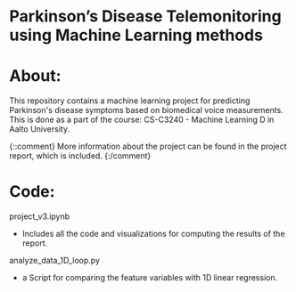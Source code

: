 # Parkinson’s Disease Telemonitoring using Machine Learning methods

# About:

This repository contains a machine learning project for predicting Parkinson's disease symptoms
based on biomedical voice measurements. This is done as a part of the course: CS-C3240 - Machine Learning D in Aalto University.

{::comment}
More information about the project can be found in the project report, which is included.
{:/comment}

# Code:

project_v3.ipynb
 - Includes all the code and visualizations for computing the results of the report.

analyze_data_1D_loop.py 
- a Script for comparing the feature variables with 1D linear regression.
